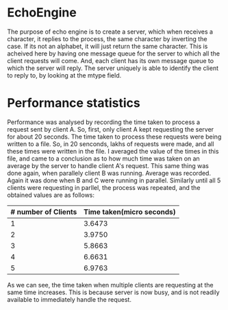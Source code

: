 # EchoEngine

The purpose of echo engine is to create a server, which when receives a character, it replies to the process, the same character by inverting the case. If its not an alphabet, it will just return the same character. 
This is acheived here by having one message queue for the server to which all the client requests will come. And, each client has its own message queue to which the server will reply.
The server uniquely is able to identify the client to reply to, by looking at the mtype field.

# Performance statistics

Performance was analysed by recording the time taken to process a request sent by client A. So, first, only client A kept requesting the server for about 20 seconds. The time taken to process these requests were being written to a file. So, in 20 senconds, lakhs of requests were made, and all these times were written in the file. I averaged the value of the times in this file, and came to a conclusion as to how much time was taken on an average by the server to handle client A's request.
This same thing was done again, when parallely client B was running. Average was recorded. Again it was done when B and C were running in parallel. Similarly until all 5 clients were requesting in parllel, the process was repeated, and the obtained values are as follows:

| # number of Clients | Time taken(micro seconds)  | 
|---------------------|-------------|
| 1                   | 3.6473      |
| 2                   | 3.9750      |
| 3                   | 5.8663      | 
| 4                   | 6.6631      | 
| 5                   | 6.9763      | 


As we can see, the time taken when multiple clients are requesting at the same time increases. This is because server is now busy, and is not readily available to immediately handle the request.
